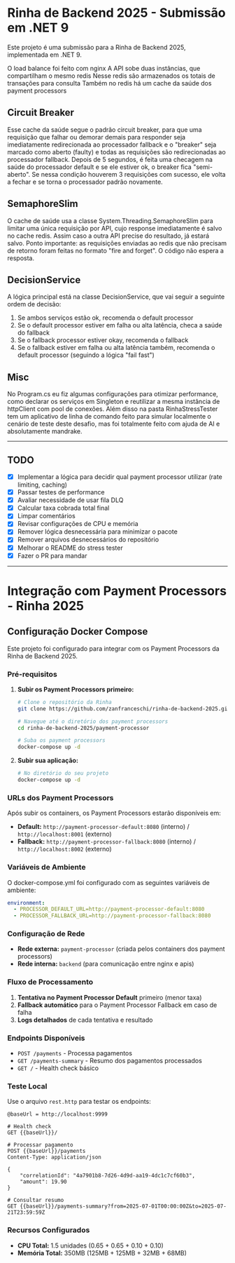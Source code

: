 # Rinha de Backend 2025 - Submissão em .NET 9

Este projeto é uma submissão para a Rinha de Backend 2025, implementada em .NET 9.

O load balance foi feito com nginx
A API sobe duas instâncias, que compartilham o mesmo redis
Nesse redis são armazenados os totais de transações para consulta
Também no redis há um cache da saúde dos payment processors

## Circuit Breaker
Esse cache da saúde segue o padrão circuit breaker, para que uma requisição que falhar ou demorar demais para responder seja imediatamente redirecionada ao processador fallback e o "breaker" seja marcado como aberto (faulty) e todas as requisições são redirecionadas ao processador fallback. Depois de 5 segundos, é feita uma checagem na saúde do processador default e se ele estiver ok, o breaker fica "semi-aberto". Se nessa condição houverem 3 requisições com sucesso, ele volta a fechar e se torna o processador padrão novamente.

## SemaphoreSlim
O cache de saúde usa a classe System.Threading.SemaphoreSlim para limitar uma única requisição por API, cujo response imediatamente é salvo no cache redis. Assim caso a outra API precise do resultado, já estará salvo. Ponto importante: as requisições enviadas ao redis que não precisam de retorno foram feitas no formato "fire and forget". O código não espera a resposta.

## DecisionService
A lógica principal está na classe DecisionService, que vai seguir a seguinte ordem de decisão: 

1. Se ambos serviços estão ok, recomenda o default processor
2. Se o default processor estiver em falha ou alta latência, checa a saúde do fallback
3. Se o fallback processor estiver okay, recomenda o fallback
4. Se o fallback estiver em falha ou alta latência também, recomenda o default processor (seguindo a lógica "fail fast")

## Misc

No Program.cs eu fiz algumas configurações para otimizar performance, como declarar os serviços em Singleton e reutilizar a mesma instância de httpClient com pool de conexões. Além disso na pasta RinhaStressTester tem um aplicativo de linha de comando feito para simular localmente o cenário de teste deste desafio, mas foi totalmente feito com ajuda de AI e absolutamente mandrake.

---

## TODO

- [x] Implementar a lógica para decidir qual payment processor utilizar (rate limiting, caching)
- [x] Passar testes de performance
- [x] Avaliar necessidade de usar fila DLQ
- [x] Calcular taxa cobrada total final
- [x] Limpar comentários
- [x] Revisar configurações de CPU e memória
- [x] Remover lógica desnecessária para minimizar o pacote
- [x] Remover arquivos desnecessários do repositório
- [x] Melhorar o README do stress tester
- [x] Fazer o PR para mandar

---

# Integração com Payment Processors - Rinha 2025

## Configuração Docker Compose

Este projeto foi configurado para integrar com os Payment Processors da Rinha de Backend 2025.

### Pré-requisitos

1. **Subir os Payment Processors primeiro:**
   ```bash
   # Clone o repositório da Rinha
   git clone https://github.com/zanfranceschi/rinha-de-backend-2025.git
   
   # Navegue até o diretório dos payment processors
   cd rinha-de-backend-2025/payment-processor
   
   # Suba os payment processors
   docker-compose up -d
   ```

2. **Subir sua aplicação:**
   ```bash
   # No diretório do seu projeto
   docker-compose up -d
   ```

### URLs dos Payment Processors

Após subir os containers, os Payment Processors estarão disponíveis em:

- **Default:** `http://payment-processor-default:8080` (interno) / `http://localhost:8001` (externo)
- **Fallback:** `http://payment-processor-fallback:8080` (interno) / `http://localhost:8002` (externo)

### Variáveis de Ambiente

O docker-compose.yml foi configurado com as seguintes variáveis de ambiente:

```yaml
environment:
  - PROCESSOR_DEFAULT_URL=http://payment-processor-default:8080
  - PROCESSOR_FALLBACK_URL=http://payment-processor-fallback:8080
```

### Configuração de Rede

- **Rede externa:** `payment-processor` (criada pelos containers dos payment processors)
- **Rede interna:** `backend` (para comunicação entre nginx e apis)

### Fluxo de Processamento

1. **Tentativa no Payment Processor Default** primeiro (menor taxa)
2. **Fallback automático** para o Payment Processor Fallback em caso de falha
3. **Logs detalhados** de cada tentativa e resultado

### Endpoints Disponíveis

- `POST /payments` - Processa pagamentos
- `GET /payments-summary` - Resumo dos pagamentos processados
- `GET /` - Health check básico

### Teste Local

Use o arquivo `rest.http` para testar os endpoints:

```http
@baseUrl = http://localhost:9999

# Health check
GET {{baseUrl}}/

# Processar pagamento
POST {{baseUrl}}/payments
Content-Type: application/json

{
    "correlationId": "4a7901b8-7d26-4d9d-aa19-4dc1c7cf60b3",
    "amount": 19.90
}

# Consultar resumo
GET {{baseUrl}}/payments-summary?from=2025-07-01T00:00:00Z&to=2025-07-21T23:59:59Z
```

### Recursos Configurados

- **CPU Total:** 1.5 unidades (0.65 + 0.65 + 0.10 + 0.10)
- **Memória Total:** 350MB (125MB + 125MB + 32MB + 68MB)
